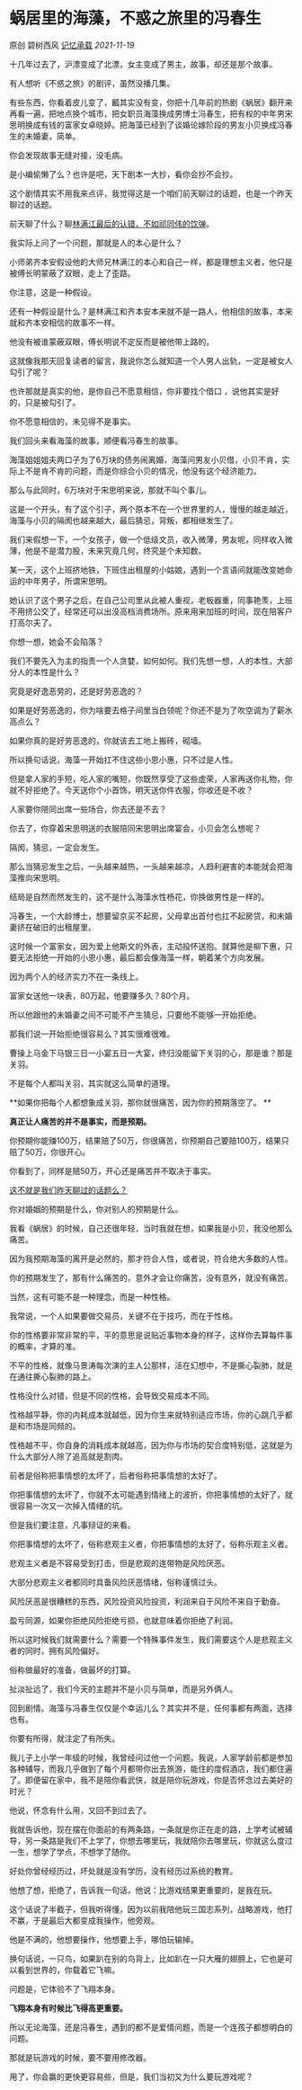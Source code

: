 # 蜗居里的海藻，不惑之旅里的冯春生

原创 碧树西风 [记忆承载](javascript:void(0);) *2021-11-19*

十几年过去了，沪漂变成了北漂，女主变成了男主，故事，却还是那个故事。



有人想听《不惑之旅》的剧评，虽然没播几集。



有些东西，你看着皮儿变了，瓤其实没有变，你把十几年前的热剧《蜗居》翻开来再看一遍，把地点换个城市，把女职员海藻换成男博士冯春生，把有权的中年男宋思明换成有钱的富家女卓晓婷。把海藻已经到了谈婚论嫁阶段的男友小贝换成冯春生的未婚妻，简单。



你会发现故事无缝对接，没毛病。



是小编偷懒了么？也许是吧，天下剧本一大抄，看你会抄不会抄。



这个剧情其实不用我来点评，我觉得这是一个咱们前天聊过的话题，也是一个昨天聊过的话题。



前天聊了什么？聊[林满江最后的认错，不如祁同伟的饮弹](http://mp.weixin.qq.com/s?__biz=MzU0MjYwNDU2Mw==&mid=2247502492&idx=2&sn=297ca9102b4ec50c69e8d9bbbcfd7f99&chksm=fb1aa6e0cc6d2ff6c3a69df3a019711d129a5b78264ce2ad7ed0c36c75d74fc2832f86c1739b&scene=21#wechat_redirect)。



我实际上问了一个问题，那就是人的本心是什么？



小师弟齐本安假设他的大师兄林满江的本心和自己一样，都是理想主义者，他只是被傅长明蒙蔽了双眼，走上了歪路。



你注意，这是一种假设。



还有一种假设是什么？是林满江和齐本安本来就不是一路人，他相信的故事，本来就和齐本安相信的故事不一样。



他没有被谁蒙蔽双眼，傅长明说不定反而是被他带上路的。



这就像我那天回复读者的留言，我说你怎么就知道一个人男人出轨，一定是被女人勾引了呢？



也许那就是真实的他，是你自己不愿意相信，你非要找个借口 ，说他其实是好的，只是被勾引了。



你不愿意相信的，未见得不是事实。



我们回头来看海藻的故事，顺便看冯春生的故事。



海藻姐姐姐夫两口子为了6万块的债务闹离婚，海藻问男友小贝借，小贝不肯，实际上不是肯不肯的问题，而是你综合小贝的情况，他没有这个经济能力。



那么与此同时，6万块对于宋思明来说，那就不叫个事儿。



这是一个开头，有了这个引子，两个原本不在一个世界里的人，慢慢的越走越近，海藻与小贝的隔阂也越来越大，最后猜忌，背叛，都相继发生了。



我们来假想一下，一个女孩子，做一个低级文员，收入微薄，男友呢，同样收入微薄，他是不是潜力股，未来究竟几何，终究是个未知数。



某一天，这个上班挤地铁，下班住出租屋的小姑娘，遇到一个言语间就能改变她命运的中年男子，所谓宋思明。



她认识了这个男子之后，在自己公司里从此被人重视，老板器重，同事艳羡，上班不用挤公交了，经常还可以出没高档消费场所。原来用来加班的时间，现在陪客户打高尔夫了。



你想一想，她会不会陷落？



我们不要先入为主的指责一个人贪婪，如何如何。我们先想一想，人的本性，大部分人的本性是什么？



究竟是好逸恶劳的，还是好劳恶逸的？



如果是好劳恶逸的，你为啥要去格子间里当白领呢？你还不是为了吹空调为了薪水高点么？



如果你真的是好劳恶逸的，你就该去工地上搬砖，砌墙。



所以换句话说，海藻一开始扛不住这些小恩小惠，只不过是人性。



但是拿人家的手短，吃人家的嘴短，你既然享受了这些虚荣，人家再送你礼物，你就不好拒绝了。今天送你个小首饰，明天送你件衣服，你收还是不收？



人家要你陪同出席一些场合，你去还是不去？



你去了，你穿着宋思明送的衣服陪同宋思明出席宴会，小贝会怎么想呢？



隔阂，猜忌，一定会发生。



那么当猜忌发生之后，一头越来越热，一头越来越凉，人趋利避害的本能就会把海藻推向宋思明。



结局是自然而然发生的，这不是什么海藻水性杨花，你换做男性是一样的。



冯春生，一个大龄博士，想要留京买不起房，父母拿出首付也扛不起房贷，和未婚妻挤在破旧的出租屋里。



这时候一个富家女，因为爱上他斯文的外表，主动投怀送抱。就算他是柳下惠，只要无法拒绝一开始的小恩小惠，最后都会像海藻一样，朝着某个方向发展。



因为两个人的经济实力不在一条线上。



富家女送他一块表，80万起，他要赚多久？80个月。



所以他跟他的未婚妻之间不可能不产生猜忌，只要他不能够一开始拒绝。



那我们说一开始拒绝很容易么？其实很难很难。



曹操上马金下马银三日一小宴五日一大宴，终归没能留下关羽的心，那是谁？那是关羽。



不是每个人都叫关羽，其实就这么简单的道理。



**如果你把每个人都想象成关羽，那你就很痛苦，因为你的预期落空了。
**



**真正让人痛苦的并不是事实，而是预期。**



你预期你能赚100万，结果赔了50万，你很痛苦，你预期自己要赔100万，结果只赔了50万，你很开心。



你看到了，同样是赔50万，开心还是痛苦并不取决于事实。



[这不就是我们昨天聊过的话题么？](http://mp.weixin.qq.com/s?__biz=MzU0MjYwNDU2Mw==&mid=2247502505&idx=1&sn=66ca2979aab5c9ba76ec4d021c728de5&chksm=fb1aa6d5cc6d2fc32efc28932c8f9303cbfd3900b052ace99c0a1e97aff4b4990f7cd4aeb82c&scene=21#wechat_redirect)



你对婚姻的预期是什么，你对别人的预期是什么。



我看《蜗居》的时候，自己还很年轻，当时我就在想，如果我是小贝，我没他那么痛苦。



因为我预期海藻的离开是必然的，那才符合人性，或者说，符合绝大多数的人性。



你的预期发生了，那有什么痛苦的，意外才会让你痛苦，没有意外，就没有痛苦。



当然，这有可能不是一种理念，而是一种性格。



我常说，一个人如果要做交易员，关键不在于技巧，而在于性格。



你的性格要非常非常的平，平的意思是说贴近事物本身的样子，这样你去算每件事的概率，才算的准。



不平的性格，就像马景涛每次演的主人公那样，活在幻想中，不是撕心裂肺，就是在通往撕心裂肺的路上。



性格没什么对错，但是不同的性格，会导致交易成本不同。



性格越平静，你的内耗成本就越低，因为你生来就特别适应市场，你的心跳几乎都是和市场是同频的。



性格越不平，你自身的消耗成本就越高，因为你与市场的契合度特别低，这就是为什么大部分人除了追高就是割肉。



前者是俗称把事情想的太坏了，后者俗称把事情想的太好了。



你把事情想的太坏了，你就不太可能遇到情绪上的波折，你把事情想的太好了，就很容易一次又一次掉入情绪的坑。



但是我们要注意，凡事辩证的来看。



你把事情想的太坏了，俗称悲观主义者，你把事情想的太好了，俗称乐观主义者。



悲观主义者是不容易受到打击，但是悲观的连带物是风险厌恶。



大部分悲观主义者都同时具备风险厌恶情绪，俗称谨慎过头。



风险厌恶是很糟糕的东西，风险投资风险投资，利润来自于风险不来自于勤奋。



盈亏同源，如果你拒绝风险拒绝亏损，也就意味着你拒绝了利润。



所以这时候我们就需要什么？需要一个特殊事件发生，我们需要这个人是悲观主义者的同时，拥有风险偏好。



俗称做最好的准备，做最坏的打算。



扯淡扯远了，我们今天的主题并不是小贝与简单，而是另外俩人。



回到剧情。海藻与冯春生仅仅是个幸运儿么？其实并不是，任何事都有两面，选择也有。



你要有所得，就注定了有所失。



我儿子上小学一年级的时候，我曾经问过他一个问题。我说，人家学龄前都是参加各种辅导，而我几乎做到了每个月都带你出去旅游，能住的度假酒店，我们都住遍了。即便留在家中，我不是陪你看武侠，就是陪你玩游戏，你是否怀念过去美好的时光？



他说，怀念有什么用，又回不到过去了。



我就告诉他，现在摆在你面前的有两条路，一条就是你正在走的路，上学考试被辅导，另一条路是我们不上学了，你想去哪里玩，我就陪你去哪里玩，你就这么度过一生，想学了学点，不想学了随你。



好处你曾经经历过，坏处就是没有学历，没有经历过系统的教育。



他想了想，拒绝了，告诉我一句话，他说：比游戏结果更重要的，是我在玩。



这个话说了半截子，但我听得懂，因为以前我陪他玩三国志系列，战略游戏，他打不赢，于是最后大都变成我操作，他旁观。



他是不满的，他想要操作，他想要上手，哪怕玩输掉。



换句话说，一只鸟，如果趴在别的鸟背上，比如趴在一只大雁的翅膀上，它也是可以看到世界的，你载着它飞嘛。



问题是，它体验不了飞翔本身。



**飞翔本身有时候比飞得高更重要。**



所以无论海藻，还是冯春生，遇到的都不是爱情问题，而是一个连孩子都想明白的问题。



那就是玩游戏的时候，要不要用修改器。



用了，你会赢的更快更容易些，但是，我们当初又为什么要玩游戏呢？